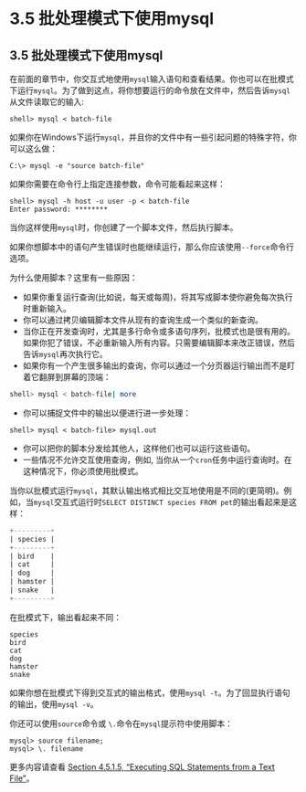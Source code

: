 # 3.5 批处理模式下使用mysql

## 3.5 批处理模式下使用mysql
在前面的章节中，你交互式地使用`mysql`输入语句和查看结果。你也可以在批模式下运行`mysql`。为了做到这点，将你想要运行的命令放在文件中，然后告诉`mysql`从文件读取它的输入:
```
shell> mysql < batch-file
```

如果你在Windows下运行`mysql`，并且你的文件中有一些引起问题的特殊字符，你可以这么做：
```
C:\> mysql -e "source batch-file"
```

如果你需要在命令行上指定连接参数，命令可能看起来这样：
```
shell> mysql -h host -u user -p < batch-file
Enter password: ********
```

当你这样使用`mysql`时，你创建了一个脚本文件，然后执行脚本。

如果你想脚本中的语句产生错误时也能继续运行，那么你应该使用`--force`命令行选项。

为什么使用脚本？这里有一些原因：

* 如果你重复运行查询(比如说，每天或每周)，将其写成脚本使你避免每次执行时重新输入。
* 你可以通过拷贝编辑脚本文件从现有的查询生成一个类似的新查询。
* 当你正在开发查询时，尤其是多行命令或多语句序列，批模式也是很有用的。如果你犯了错误，不必重新输入所有内容。只需要编辑脚本来改正错误，然后告诉`mysql`再次执行它。
* 如果你有一个产生很多输出的查询，你可以通过一个分页器运行输出而不是盯着它翻屏到屏幕的顶端：
```BASH
shell> mysql < batch-file| more
```
* 你可以捕捉文件中的输出以便进行进一步处理：
```
shell> mysql < batch-file> mysql.out
```
* 你可以把你的脚本分发给其他人，这样他们也可以运行这些语句。
* 一些情况不允许交互使用查询，例如, 当你从一个`cron`任务中运行查询时。在这种情况下，你必须使用批模式。

当你以批模式运行`mysql`，其默认输出格式相比交互地使用是不同的(更简明)。例如，当`mysql`交互式运行时`SELECT DISTINCT species FROM pet`的输出看起来是这样：
```SQL
+---------+
| species |
+---------+
| bird    |
| cat     |
| dog     |
| hamster |
| snake   |
+---------+
```
在批模式下，输出看起来不同：
```
species
bird
cat
dog
hamster
snake
```
如果你想在批模式下得到交互式的输出格式，使用`mysql -t`。为了回显执行语句的输出，使用`mysql -v`。

你还可以使用`source`命令或 `\.`命令在`mysql`提示符中使用脚本：
```
mysql> source filename;
mysql> \. filename
```
更多内容请查看 [Section 4.5.1.5, “Executing SQL Statements from a Text File”](#)。
